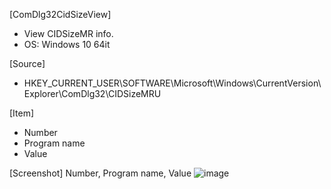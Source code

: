 [ComDlg32CidSizeView]
- View CIDSizeMR info.
- OS: Windows 10 64it

[Source]
- HKEY_CURRENT_USER\SOFTWARE\Microsoft\Windows\CurrentVersion\Explorer\ComDlg32\CIDSizeMRU

[Item]
- Number  
- Program name
- Value

[Screenshot]
Number, Program name, Value 
![image](https://user-images.githubusercontent.com/69110090/93367289-4596b700-f887-11ea-84db-9daeffef08ab.png)
